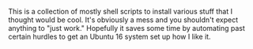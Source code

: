 This is a collection of mostly shell scripts to install various stuff that I 
thought would be cool.  It's obviously a mess and you shouldn't expect anything
to "just work." Hopefully it saves some time by automating past certain hurdles
to get an Ubuntu 16 system set up how I like it.

